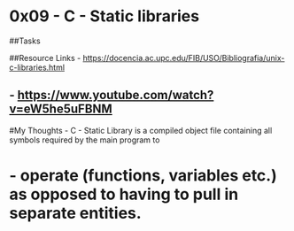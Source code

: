 # 0x09 - C - Static libraries 

##Tasks

##Resource Links - https://docencia.ac.upc.edu/FIB/USO/Bibliografia/unix-c-libraries.html
##		 - https://www.youtube.com/watch?v=eW5he5uFBNM

#My Thoughts -  C - Static Library is a compiled object file containing all symbols required by the main program to 
#	     -  operate (functions, variables etc.) as opposed to having to pull in separate entities.
